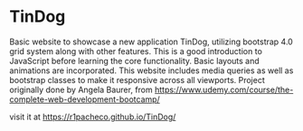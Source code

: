 # TinDog

Basic website to showcase a new application TinDog, utilizing bootstrap 4.0 grid system along with other features. This is a good introduction to JavaScript before learning the 
core functionality. Basic layouts and animations are incorporated. This website includes media queries as well as bootstrap classes to make it responsive across all viewports. 
Project originally done by Angela Baurer, from https://www.udemy.com/course/the-complete-web-development-bootcamp/

visit it at https://r1pacheco.github.io/TinDog/
